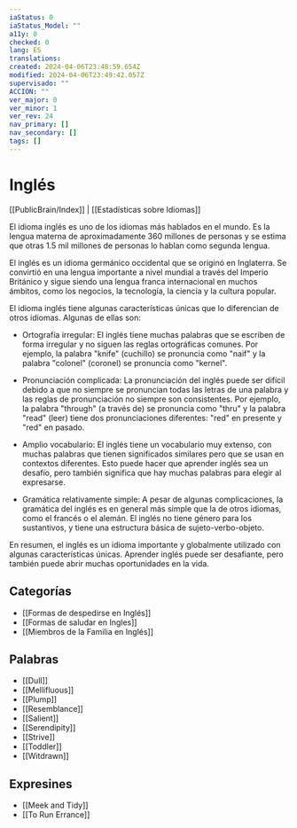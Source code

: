 ```yaml
---
iaStatus: 0
iaStatus_Model: ""
a11y: 0
checked: 0
lang: ES
translations: 
created: 2024-04-06T23:48:59.654Z
modified: 2024-04-06T23:49:42.057Z
supervisado: ""
ACCION: ""
ver_major: 0
ver_minor: 1
ver_rev: 24
nav_primary: []
nav_secondary: []
tags: []
---
```

# Inglés

[[PublicBrain/Index]] | [[Estadísticas sobre Idiomas]]

El idioma inglés es uno de los idiomas más hablados en el mundo. Es la lengua materna de aproximadamente 360 millones de personas y se estima que otras 1.5 mil millones de personas lo hablan como segunda lengua.

El inglés es un idioma germánico occidental que se originó en Inglaterra. Se convirtió en una lengua importante a nivel mundial a través del Imperio Británico y sigue siendo una lengua franca internacional en muchos ámbitos, como los negocios, la tecnología, la ciencia y la cultura popular.

El idioma inglés tiene algunas características únicas que lo diferencian de otros idiomas. Algunas de ellas son:

-   Ortografía irregular: El inglés tiene muchas palabras que se escriben de forma irregular y no siguen las reglas ortográficas comunes. Por ejemplo, la palabra "knife" (cuchillo) se pronuncia como "naif" y la palabra "colonel" (coronel) se pronuncia como "kernel".
    
-   Pronunciación complicada: La pronunciación del inglés puede ser difícil debido a que no siempre se pronuncian todas las letras de una palabra y las reglas de pronunciación no siempre son consistentes. Por ejemplo, la palabra "through" (a través de) se pronuncia como "thru" y la palabra "read" (leer) tiene dos pronunciaciones diferentes: "red" en presente y "red" en pasado.
    
-   Amplio vocabulario: El inglés tiene un vocabulario muy extenso, con muchas palabras que tienen significados similares pero que se usan en contextos diferentes. Esto puede hacer que aprender inglés sea un desafío, pero también significa que hay muchas palabras para elegir al expresarse.
    
-   Gramática relativamente simple: A pesar de algunas complicaciones, la gramática del inglés es en general más simple que la de otros idiomas, como el francés o el alemán. El inglés no tiene género para los sustantivos, y tiene una estructura básica de sujeto-verbo-objeto.
    

En resumen, el inglés es un idioma importante y globalmente utilizado con algunas características únicas. Aprender inglés puede ser desafiante, pero también puede abrir muchas oportunidades en la vida.

## Categorías

* [[Formas de despedirse en Inglés]]
* [[Formas de saludar en Ingles]]
* [[Miembros de la Familia en Inglés]]

## Palabras

* [[Dull]]
* [[Mellifluous]]
* [[Plump]]
* [[Resemblance]]
* [[Salient]]
* [[Serendipity]]
* [[Strive]]
* [[Toddler]]
* [[Witdrawn]]

## Expresines

* [[Meek and Tidy]]
* [[To Run Errance]]